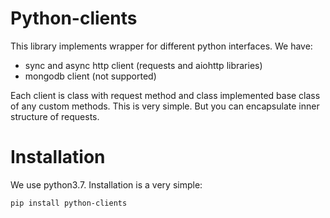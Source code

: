 # Python-clients

This library implements wrapper for different python interfaces. We have:

* sync and async http client (requests and aiohttp libraries)
* mongodb client (not supported)

Each client is class with request method and class implemented base class of any custom methods. This is very simple. 
But you can encapsulate inner structure of requests.

# Installation

We use python3.7. Installation is a very simple:

    pip install python-clients
    